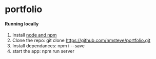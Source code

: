 # portfolio

#### Running locally
1. Install  <a href="https://nodejs.org/">node and npm </a>
2. Clone the repo: git clone https://github.com/nmsteve/portfolio.git
3. Install dependances: npm i --save
4. start the app: npm run server
